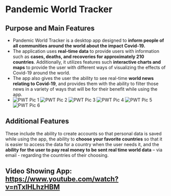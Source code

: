 # Pandemic World Tracker

## Purpose and Main Features
- Pandemic World Tracker is a desktop app designed to **inform people of all communities around the world about the impact Covid-19.**
- The application uses **real-time data** to provide users with information such as **cases, deaths, and recoveries for approximately 210 countries**. Additionally, it utilizes features such **interactive charts and maps** to provide the user with different ways of visualizing the effects of Covid-19 around the world. 
- The app also gives the user the ability to see real-time **world news relating to Covid-19**, and provides them with the ability to filter those news in a variety of ways that will be for their benefit while using the app.
- ![PWT Pic 1](https://user-images.githubusercontent.com/84081765/210266409-c7c23143-3fd7-4a74-810c-90acc77e5e7b.png)
![PWT Pic 2](https://user-images.githubusercontent.com/84081765/210266438-9cca9cbb-7e55-4be9-b271-fb1cc143f94c.png)
![PWT Pic 3](https://user-images.githubusercontent.com/84081765/210266439-c928077a-720e-4c5c-8405-7b82a9ace318.png)
![PWT Pic 4](https://user-images.githubusercontent.com/84081765/210266443-4ed95fad-9bd7-47b0-9ce4-f05fb29ad9ae.png)
![PWT Pic 5](https://user-images.githubusercontent.com/84081765/210266445-38ea40db-bddc-451e-a1a6-a52d068ef7b8.png)
![PWT Pic 6](https://user-images.githubusercontent.com/84081765/210266448-c278faaf-b452-4c41-8343-6ddd87393bdb.png)

## Additional Features
These include the ability to create accounts so that personal data is saved while using the app, the ability to **choose your favorite countries** so that it is easier to access the data for a country when the user needs it, and the **ability for the user to pay real money to be sent real time world data** – via email - regarding the countries of their choosing.
## Video Showing App: https://www.youtube.com/watch?v=nTxlHLhzHBM
